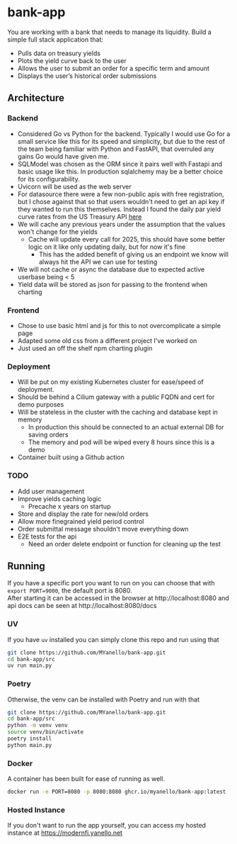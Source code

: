 # bank-app

You are working with a bank that needs to manage its liquidity. Build a simple full stack application that:

- Pulls data on treasury yields
- Plots the yield curve back to the user
- Allows the user to submit an order for a specific term and amount
- Displays the user’s historical order submissions

## Architecture
### Backend
- Considered Go vs Python for the backend. Typically I would use Go for a small service like this for its speed and simplicity, but due to the rest of the team being familiar with Python and FastAPI, that overruled any gains Go would have given me.
- SQLModel was chosen as the ORM since it pairs well with Fastapi and basic usage like this. In production sqlalchemy may be a better choice for its configurability.
- Uvicorn will be used as the web server
- For datasource there were a few non-public apis with free registration, but I chose against that so that users wouldn't need to get an api key if they wanted to run this themselves. Instead I found the daily par yield curve rates from the US Treasury API [here](https://home.treasury.gov/resource-center/data-chart-center/interest-rates/TextView?type=daily_treasury_yield_curve&field_tdr_date_value_month=202508)
- We will cache any previous years under the assumption that the values won't change for the yields
  - Cache will update every call for 2025, this should have some better logic on it like only updating daily, but for now it's fine
    - This has the added benefit of giving us an endpoint we know will always hit the API we can use for testing
- We will not cache or async the database due to expected active userbase being < 5
- Yield data will be stored as json for passing to the frontend when charting
### Frontend
- Chose to use basic html and js for this to not overcomplicate a simple page
- Adapted some old css from a different project I've worked on
- Just used an off the shelf npm charting plugin
### Deployment
- Will be put on my existing Kubernetes cluster for ease/speed of deployment. 
- Should be behind a Cilium gateway with a public FQDN and cert for demo purposes
- Will be stateless in the cluster with the caching and database kept in memory
  - In production this should be connected to an actual external DB for saving orders
  - The memory and pod will be wiped every 8 hours since this is a demo
- Container built using a Github action
### TODO
- Add user management
- Improve yields caching logic
  - Precache x years on startup
- Store and display the rate for new/old orders
- Allow more finegrained yield period control
- Order submittal message shouldn't move everything down
- E2E tests for the api
  - Need an order delete endpoint or function for cleaning up the test
## Running
If you have a specific port you want to run on you can choose that with `export PORT=9000`, the default port is 8080.  
After starting it can be accessed in the browser at http://localhost:8080 and api docs can be seen at http://localhost:8080/docs

### UV
If you have `uv` installed you can simply clone this repo and run using that 
```bash
git clone https://github.com/MYanello/bank-app.git
cd bank-app/src
uv run main.py
```
### Poetry
Otherwise, the venv can be installed with Poetry and run with that 
```bash
git clone https://github.com/MYanello/bank-app.git
cd bank-app/src
python -m venv venv
source venv/bin/activate
poetry install
python main.py
```
### Docker
A container has been built for ease of running as well.
```bash
docker run -e PORT=8080 -p 8080:8080 ghcr.io/myanello/bank-app:latest 
```
### Hosted Instance
If you don't want to run the app yourself, you can access my hosted instance at https://modernfi.yanello.net
